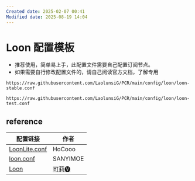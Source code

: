 ```yaml
---
Created date: 2025-02-07 00:41
Modified date: 2025-08-19 14:04
---
```

# Loon 配置模板

- 推荐使用，简单易上手，此配置文件需要自己配置订阅节点。
- 如果需要自行修改配置文件的，请自己阅读官方文档，了解专用

```
https://raw.githubusercontent.com/LaolunsiG/PCR/main/config/loon/loon-stable.conf
```

```
https://raw.githubusercontent.com/LaolunsiG/PCR/main/config/loon/loon-test.conf
```

## reference

| 配置链接                                                                                | 作者                          |
| ----------------------------------------------------------------------------------- | --------------------------- |
| [LoonLite.conf](https://github.com/HoCooo/Loon/blob/main/LoonLite.conf)             | HoCooo                      |
| [loon.conf](https://github.com/SANYIMOE/Quan_Shado_Conf/blob/master/conf/loon.conf) | SANYIMOE                    |
| [Loon](https://github.com/luestr/ProxyResource/tree/main/Tool/Loon/Lcf/zh-CN)       | [可莉🅥](https://t.me/iKeLee) |
